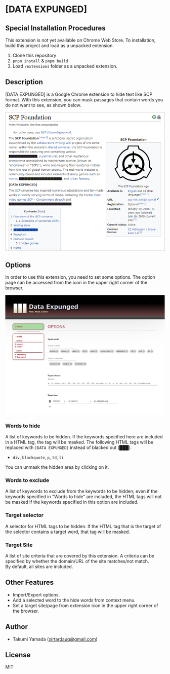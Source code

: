 # [DATA EXPUNGED]
## Special Installation Procedures
This extension is not yet available on Chrome Web Store. To installation, build this project and load as a unpacked extension.

1. Clone this repository
1. `pnpm install` & `pnpm build`
1. Load `/extensions` folder as a unpacked extension.

## Description
[DATA EXPUNGED] is a Google Chrome extension to hide text like SCP format. With this extension, you can mask passages that contain words you do not want to see, as shown below.

![](./img/example.png)

## Options
In order to use this extension, you need to set some options. The option page can be accessed from the icon in the upper right corner of the browser.

![](./img/options.png)

### Words to hide
A list of keywords to be hidden. If the keywords specified here are included in a HTML tag, the tag will be masked. The following HTML tags will be replaced with `[DATA EXPUNGED]` instead of blacked out (&#9608;&#9608;&#9608;).

- `div`, `blockquote`, `p`, `td`, `li`

You can unmask the hidden area by clicking on it.

### Words to exclude
A list of keywords to exclude from the keywords to be hidden; even if the keywords specified in "Words to hide" are included, the HTML tags will not be masked if the keywords specified in this option are included.

### Target selector
A selector for HTML tags to be hidden. If the HTML tag that is the target of the selector contains a target word, that tag will be masked.

### Target Site
A list of site criteria that are covered by this extension. A criteria can be specified by whether the domain/URL of the site matches/not match.  
By default, all sites are included.

## Other Features
- Import/Export options.
- Add a selected word to the hide words from context menu.
- Set a target site/page from extension icon in the upper right corner of the browser.

## Author
- Takumi Yamada (xirtardauq@gmail.com)

## License
MIT
